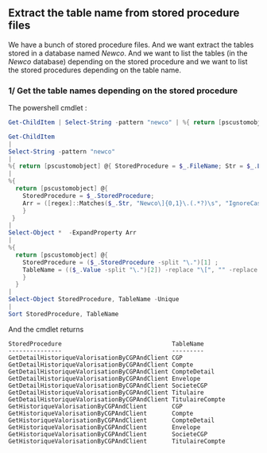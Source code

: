 ## Extract the table name from stored procedure files

We have a bunch of stored procedure files. And we want extract the tables stored in a database named _Newco_. And we want to list the tables (in the _Newco_ database) depending on the stored procedure and we want to list the stored procedures depending on the table name.


### 1/ Get the table names depending on the stored procedure

The powershell cmdlet :

```ps1
Get-ChildItem | Select-String -pattern "newco" | %{ return [pscustomobject] @{ StoredProcedure = $_.FileName; Str = $_.Line} ; } | %{ return [pscustomobject] @{ StoredProcedure = $_.StoredProcedure; Arr = ([regex]::Matches($_.Str, "Newco\]{0,1}\.(.*?)\s", "IgnoreCase")) } } | Select-Object *  -ExpandProperty Arr  | %{ return [pscustomobject] @{ StoredProcedure = ($_.StoredProcedure -split "\.")[1] ; TableName = (($_.Value -split "\.")[2]) -replace "\[", "" -replace "\]" , "" } } | Select-Object StoredProcedure, TableName -Unique | Sort StoredProcedure, TableName
```


```ps1
Get-ChildItem 
| 
Select-String -pattern "newco" 
| 
%{ return [pscustomobject] @{ StoredProcedure = $_.FileName; Str = $_.Line} ; } 
| 
%{ 
  return [pscustomobject] @{ 
    StoredProcedure = $_.StoredProcedure; 
    Arr = ([regex]::Matches($_.Str, "Newco\]{0,1}\.(.*?)\s", "IgnoreCase")) 
    } 
 } 
| 
Select-Object *  -ExpandProperty Arr  
| 
%{ 
  return [pscustomobject] @{ 
    StoredProcedure = ($_.StoredProcedure -split "\.")[1] ; 
    TableName = (($_.Value -split "\.")[2]) -replace "\[", "" -replace "\]" , "" 
    } 
  } 
| 
Select-Object StoredProcedure, TableName -Unique 
| 
Sort StoredProcedure, TableName
```

And the cmdlet returns 

```console
StoredProcedure                               TableName
---------------                               ---------
GetDetailHistoriqueValorisationByCGPAndClient CGP
GetDetailHistoriqueValorisationByCGPAndClient Compte
GetDetailHistoriqueValorisationByCGPAndClient CompteDetail
GetDetailHistoriqueValorisationByCGPAndClient Envelope
GetDetailHistoriqueValorisationByCGPAndClient SocieteCGP
GetDetailHistoriqueValorisationByCGPAndClient Titulaire
GetDetailHistoriqueValorisationByCGPAndClient TitulaireCompte
GetHistoriqueValorisationByCGPAndClient       CGP
GetHistoriqueValorisationByCGPAndClient       Compte
GetHistoriqueValorisationByCGPAndClient       CompteDetail
GetHistoriqueValorisationByCGPAndClient       Envelope
GetHistoriqueValorisationByCGPAndClient       SocieteCGP
GetHistoriqueValorisationByCGPAndClient       TitulaireCompte
```


